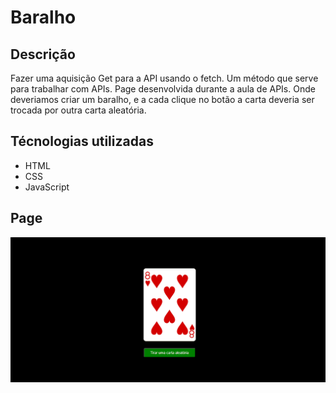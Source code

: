 # Baralho
## Descrição
Fazer uma aquisição Get para a API usando o fetch. Um método que serve para trabalhar com APIs.
Page desenvolvida durante a aula de APIs. Onde deveriamos criar um baralho, e a cada clique no botão a carta deveria ser trocada por outra carta aleatória.

## Técnologias utilizadas
- HTML
- CSS
- JavaScript

## Page
<img src = "Animação-api-fetch.gif">
